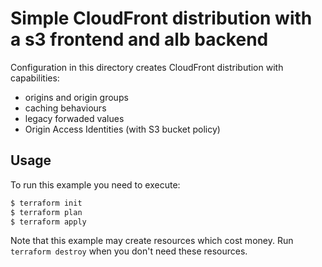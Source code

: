 # Simple CloudFront distribution with a s3 frontend and alb backend

Configuration in this directory creates CloudFront distribution with capabilities:
- origins and origin groups
- caching behaviours
- legacy forwaded values
- Origin Access Identities (with S3 bucket policy)



## Usage

To run this example you need to execute:

```bash
$ terraform init
$ terraform plan
$ terraform apply
```

Note that this example may create resources which cost money. Run `terraform destroy` when you don't need these resources.
